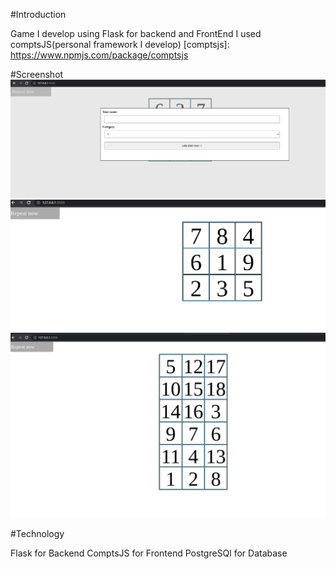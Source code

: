 #Introduction

Game I develop using Flask for backend and FrontEnd I used comptsJS(personal framework I develop) [comptsjs]: https://www.npmjs.com/package/comptsjs


#Screenshot
![Alt text](screenshot/Screenshot1.png "Title")
![Alt text](screenshot/Screenshot2.png "Title")
![Alt text](screenshot/Screenshot3.png "Title")

#Technology

Flask for Backend
ComptsJS for Frontend
PostgreSQl for Database